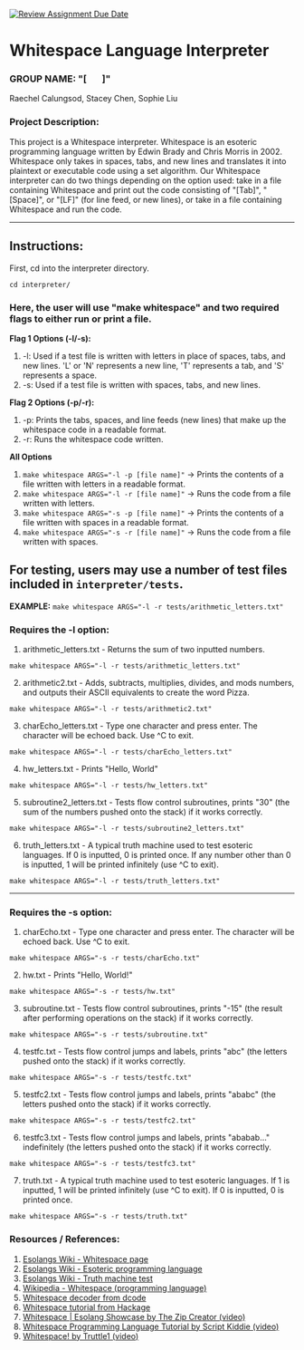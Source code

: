 [![Review Assignment Due Date](https://classroom.github.com/assets/deadline-readme-button-22041afd0340ce965d47ae6ef1cefeee28c7c493a6346c4f15d667ab976d596c.svg)](https://classroom.github.com/a/am3xLbu5)

# Whitespace Language Interpreter

### GROUP NAME: "[&nbsp;&nbsp;&nbsp;&nbsp;&nbsp;&nbsp;&nbsp;]"

Raechel Calungsod, Stacey Chen, Sophie Liu

### Project Description:
This project is a Whitespace interpreter. Whitespace is an esoteric programming language written
by Edwin Brady and Chris Morris in 2002. Whitespace only takes in spaces, tabs, and new lines
and translates it into plaintext or executable code using a set algorithm. Our Whitespace interpreter
can do two things depending on the option used: take in a file containing Whitespace and print
out the code consisting of "[Tab]", "[Space]", or "[LF]" (for line feed, or new lines), or take
in a file containing Whitespace and run the code.

***

## Instructions:

First, cd into the interpreter directory.

```shell
cd interpreter/
```

### Here, the user will use "make whitespace" and two required flags to either run or print a file.

**Flag 1 Options (-l/-s):**
1. -l: Used if a test file is written with letters in place of spaces, tabs, and new lines. 'L' or 'N' represents a new line, 'T' represents a tab, and 'S' represents a space.
2. -s: Used if a test file is written with spaces, tabs, and new lines.

**Flag 2 Options (-p/-r):**
1. -p: Prints the tabs, spaces, and line feeds (new lines) that make up the whitespace code in a readable format.
2. -r: Runs the whitespace code written.

**All Options**
1. `make whitespace ARGS="-l -p [file name]"` -> Prints the contents of a file written with letters in a readable format.
2. `make whitespace ARGS="-l -r [file name]"` -> Runs the code from a file written with letters.
3. `make whitespace ARGS="-s -p [file name]"` -> Prints the contents of a file written with spaces in a readable format.
4. `make whitespace ARGS="-s -r [file name]"` -> Runs the code from a file written with spaces.

## For testing, users may use a number of test files included in `interpreter/tests`.
**EXAMPLE:** `make whitespace ARGS="-l -r tests/arithmetic_letters.txt"`

### Requires the -l option:
1. arithmetic_letters.txt - Returns the sum of two inputted numbers.
```shell
make whitespace ARGS="-l -r tests/arithmetic_letters.txt"
```
2. arithmetic2.txt - Adds, subtracts, multiplies, divides, and mods numbers, and outputs their ASCII equivalents to create the word Pizza.
```shell
make whitespace ARGS="-l -r tests/arithmetic2.txt"
```
3. charEcho_letters.txt - Type one character and press enter. The character will be echoed back. Use ^C to exit.
```shell
make whitespace ARGS="-l -r tests/charEcho_letters.txt"
```
4. hw_letters.txt -  Prints "Hello, World"
```shell
make whitespace ARGS="-l -r tests/hw_letters.txt"
```
5. subroutine2_letters.txt - Tests flow control subroutines, prints "30" (the sum of the numbers pushed onto the stack) if it works correctly.
```shell
make whitespace ARGS="-l -r tests/subroutine2_letters.txt"  
```
6. truth_letters.txt - A typical truth machine used to test esoteric languages. If 0 is inputted, 0 is printed once. If any number other than 0 is inputted, 1 will be printed infinitely (use ^C to exit).
```shell
make whitespace ARGS="-l -r tests/truth_letters.txt"  
```
***

### Requires the -s option:
1. charEcho.txt - Type one character and press enter. The character will be echoed back. Use ^C to exit.
```shell
make whitespace ARGS="-s -r tests/charEcho.txt"
```
2. hw.txt - Prints "Hello, World!"
```shell
make whitespace ARGS="-s -r tests/hw.txt"
```
3. subroutine.txt - Tests flow control subroutines, prints "-15" (the result after performing operations on the stack) if it works correctly.
```shell
make whitespace ARGS="-s -r tests/subroutine.txt"
```
4. testfc.txt - Tests flow control jumps and labels, prints "abc" (the letters pushed onto the stack) if it works correctly.
```shell
make whitespace ARGS="-s -r tests/testfc.txt"
```
5. testfc2.txt - Tests flow control jumps and labels, prints "ababc" (the letters pushed onto the stack) if it works correctly.
```shell
make whitespace ARGS="-s -r tests/testfc2.txt"
```
6. testfc3.txt - Tests flow control jumps and labels, prints "ababab..." indefinitely (the letters pushed onto the stack) if it works correctly.
```shell
make whitespace ARGS="-s -r tests/testfc3.txt"
```
7. truth.txt - A typical truth machine used to test esoteric languages. If 1 is inputted, 1 will be printed infinitely (use ^C to exit). If 0 is inputted, 0 is printed once.
```shell
make whitespace ARGS="-s -r tests/truth.txt"  
```

### Resources / References:

1. [Esolangs Wiki - Whitespace page](https://esolangs.org/wiki/Whitespace)
2. [Esolangs Wiki - Esoteric programming language](https://esolangs.org/wiki/Esoteric_programming_language)
3. [Esolangs Wiki - Truth machine test](https://esolangs.org/wiki/Truth-machine)
4. [Wikipedia - Whitespace (programming language)](https://en.wikipedia.org/wiki/Whitespace_(programming_language))
5. [Whitespace decoder from dcode](https://www.dcode.fr/whitespace-language)
6. [Whitespace tutorial from Hackage](https://hackage.haskell.org/package/whitespace-0.4/src/docs/tutorial.html)
7. [Whitespace | Esolang Showcase by The Zip Creator (video)](https://www.youtube.com/watch?v=O406bEHAOcc)
8. [Whitespace Programming Language Tutorial by Script Kiddie (video)](https://www.youtube.com/watch?v=ea7HZ96dwqs)
9. [ Whitespace! by Truttle1 (video)](https://www.youtube.com/watch?v=dIZM68voaY8)

